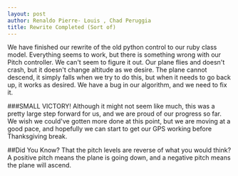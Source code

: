 ```yaml
---
layout: post
author: Renaldo Pierre- Louis , Chad Peruggia
title: Rewrite Completed (Sort of)
---
```


We have finished our rewrite of the old python control to our ruby class model.  Everything seems to work, but there is something wrong with our Pitch controller.  We can't seem to figure it out.  Our plane flies and doesn't crash, but it doesn't change altitude as we desire.  The plane cannot descend, it simply falls when we try to do this, but when it needs to go back up, it works as desired.  We have a bug in our algorithm, and we need to fix it.

###SMALL VICTORY!
Although it might not seem like much, this was a pretty large step forward for us, and we are proud of our progress so far.  We wish we could've gotten more done at this point, but we are moving at a good pace, and hopefully we can start to get our GPS working before Thanksgiving break.

##Did You Know? 
That the pitch levels are reverse of what you would think? A positive pitch means the plane is going down, and a negative pitch means the plane will ascend.